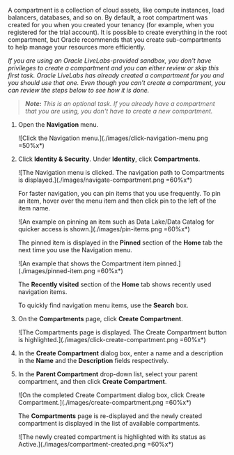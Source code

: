 <!--
    {
        "name":"Create an OCI Compartment",
        "description":"Create a new compartment using the OCI service console",
        "author":"Lauran K. Serhal, Consulting User Assistance Developer",
        "last_updated":"Lauran K. Serhal, January 2025"
    }
-->

A compartment is a collection of cloud assets, like compute instances, load balancers, databases, and so on. By default, a root compartment was created for you when you created your tenancy (for example, when you registered for the trial account). It is possible to create everything in the root compartment, but Oracle recommends that you create sub-compartments to help manage your resources more efficiently.

_If you are using an Oracle LiveLabs-provided sandbox, you don't have privileges to create a compartment and you can either review or skip this first task. Oracle LiveLabs has already created a compartment for you and you should use that one. Even though you can't create a compartment, you can review the steps below to see how it is done._

>_**Note:** This is an optional task. If you already have a compartment that you are using, you don't have to create a new compartment._

1. Open the **Navigation** menu.

    ![Click the Navigation menu.](./images/click-navigation-menu.png =50%x*)

2. Click **Identity & Security**. Under **Identity**, click **Compartments**.

    ![The Navigation menu is clicked. The navigation path to Compartments is displayed.](./images/navigate-compartment.png =60%x*)

    For faster navigation, you can pin items that you use frequently. To pin an item, hover over the menu item and then click pin to the left of the item name.

    ![An example on pinning an item such as Data Lake/Data Catalog for quicker access is shown.](./images/pin-items.png =60%x*)

    The pinned item is displayed in the **Pinned** section of the **Home** tab the next time you use the Navigation menu.

    ![An example that shows the Compartment item pinned.](./images/pinned-item.png =60%x*)

    The **Recently visited** section of the **Home** tab shows recently used navigation items.

    To quickly find navigation menu items, use the **Search** box.

3. On the **Compartments** page, click **Create Compartment**.

   ![The Compartments page is displayed. The Create Compartment button is highlighted.](./images/click-create-compartment.png =60%x*)

4. In the **Create Compartment** dialog box, enter a name and a description in the **Name** and the **Description** fields respectively.

5. In the **Parent Compartment** drop-down list, select your parent compartment, and then click **Create Compartment**.

   ![On the completed Create Compartment dialog box, click Create Compartment.](./images/create-compartment.png =60%x*)

   The **Compartments** page is re-displayed and the newly created compartment is displayed in the list of available compartments.

   ![The newly created compartment is highlighted with its status as Active.](./images/compartment-created.png =60%x*)
